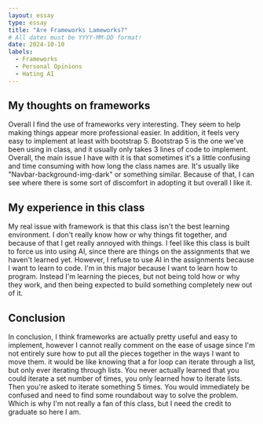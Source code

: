 ```yaml
---
layout: essay
type: essay
title: "Are Frameworks Lameworks?"
# All dates must be YYYY-MM-DD format!
date: 2024-10-10
labels:
  - Frameworks
  - Personal Opinions
  - Hating AI
---
```


## My thoughts on frameworks
Overall I find the use of frameworks very interesting. They seem to help making things appear more professional easier. In addition, it feels very easy to implement at least with bootstrap 5. Bootstrap 5 is the one we've been using in class, and it usually only takes 3 lines of code to implement. Overall, the main issue I have with it is that sometimes it's a little confusing and time consuming with how long the class names are. It's usually like "Navbar-background-img-dark" or something similar. Because of that, I can see where there is some sort of discomfort in adopting it but overall I like it.

## My experience in this class
My real issue with framework is that this class isn't the best learning environment. I don't really know how or why things fit together, and because of that I get really annoyed with things. I feel like this class is built to force us into using AI, since there are things on the assignments that we haven't learned yet. However, I refuse to use AI in the assignments because I want to learn to code. I'm in this major because I want to learn how to program. Instead I'm learning the pieces, but not being told how or why they work, and then being expected to build something completely new out of it.

## Conclusion
In conclusion, I think frameworks are actually pretty useful and easy to implement, however I cannot really comment on the ease of usage since I'm not entirely sure how to put all the pieces together in the ways I want to move them. it would be like knowing that a for loop can iterate through a list, but only ever iterating through lists. You never actually learned that you could iterate a set number of times, you only learned how to iterate lists. Then you're asked to iterate something 5 times. You would immediately be confused and need to find some roundabout way to solve the problem. Which is why I'm not really a fan of this class, but I need the credit to graduate so here I am.
